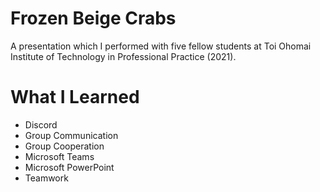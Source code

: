 # Frozen Beige Crabs

A presentation which I performed with five fellow students at Toi Ohomai Institute of Technology in Professional Practice (2021).


# What I Learned
* Discord
* Group Communication
* Group Cooperation
* Microsoft Teams
* Microsoft PowerPoint
* Teamwork

